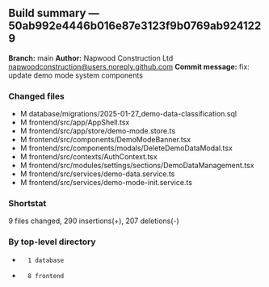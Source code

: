 ## Build summary — 50ab992e4446b016e87e3123f9b0769ab9241229

**Branch:** main **Author:** Napwood Construction Ltd <napwoodconstruction@users.noreply.github.com>
**Commit message:** fix: update demo mode system components

### Changed files

- M database/migrations/2025-01-27_demo-data-classification.sql
- M frontend/src/app/AppShell.tsx
- M frontend/src/app/store/demo-mode.store.ts
- M frontend/src/components/DemoModeBanner.tsx
- M frontend/src/components/modals/DeleteDemoDataModal.tsx
- M frontend/src/contexts/AuthContext.tsx
- M frontend/src/modules/settings/sections/DemoDataManagement.tsx
- M frontend/src/services/demo-data.service.ts
- M frontend/src/services/demo-mode-init.service.ts

### Shortstat

9 files changed, 290 insertions(+), 207 deletions(-)

### By top-level directory

-       1 database
-       8 frontend
